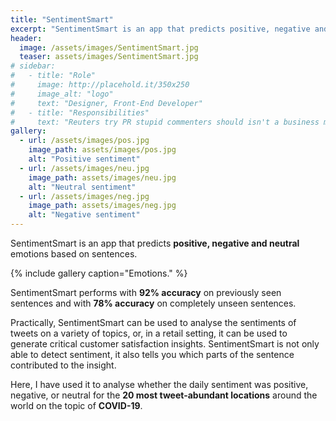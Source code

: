 ```yaml
---
title: "SentimentSmart"
excerpt: "SentimentSmart is an app that predicts positive, negative and neutral emotions based on sentences."
header:
  image: /assets/images/SentimentSmart.jpg
  teaser: assets/images/SentimentSmart.jpg
# sidebar:
#   - title: "Role"
#     image: http://placehold.it/350x250
#     image_alt: "logo"
#     text: "Designer, Front-End Developer"
#   - title: "Responsibilities"
#     text: "Reuters try PR stupid commenters should isn't a business model"
gallery:
  - url: /assets/images/pos.jpg
    image_path: assets/images/pos.jpg
    alt: "Positive sentiment"
  - url: /assets/images/neu.jpg
    image_path: assets/images/neu.jpg
    alt: "Neutral sentiment"
  - url: /assets/images/neg.jpg
    image_path: assets/images/neg.jpg
    alt: "Negative sentiment"
---
```


SentimentSmart is an app that predicts **positive, negative and neutral** emotions based on sentences.

{% include gallery caption="Emotions." %}

SentimentSmart performs with **92% accuracy** on previously seen sentences and with **78% accuracy** on completely unseen sentences.

Practically, SentimentSmart can be used to analyse the sentiments of tweets on a variety of topics, or, in a retail setting, it can be used to generate critical customer satisfaction insights. SentimentSmart is not only able to detect sentiment, it also tells you which parts of the sentence contributed to the insight.

Here, I have used it to analyse whether the daily sentiment was positive, negative, or neutral for the **20 most tweet-abundant locations** around the world on the topic of **COVID-19**.